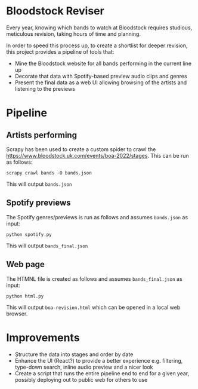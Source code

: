 # Bloodstock Reviser

Every year, knowing which bands to watch at Bloodstock requires studious, meticulous revision, taking hours of time and planning. 

In order to speed this process up, to create a shortlist for deeper revision, this project provides a pipeline of tools that: 

* Mine the Bloodstock website for all bands performing in the current line up
* Decorate that data with Spotify-based preview audio clips and genres
* Present the final data as a web UI allowing browsing of the artists and listening to the previews

# Pipeline

## Artists performing

Scrapy has been used to create a custom spider to crawl the https://www.bloodstock.uk.com/events/boa-2022/stages. 
This can be run as follows:

    scrapy crawl bands -O bands.json

This will output `bands.json`

## Spotify previews

The Spotify genres/previews is run as follows and assumes `bands.json` as input:

    python spotify.py

This will output `bands_final.json`

## Web page

The HTMNL file is created as follows and assumes `bands_final.json` as input:

    python html.py

This will output `boa-revision.html` which can be opened in a local web browser.

# Improvements

* Structure the data into stages and order by date
* Enhance the UI (React?) to provide a better experience e.g. filtering, type-down search, inline audio preview and a nicer look
* Create a script that runs the entire pipeline end to end for a given year, possibly deploying out to public web for others to use
